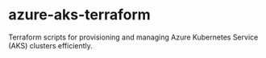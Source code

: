 # azure-aks-terraform
Terraform scripts for provisioning and managing Azure Kubernetes Service (AKS) clusters efficiently.